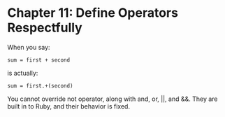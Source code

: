 # Chapter 11: Define Operators Respectfully

When you say:

```
sum = first + second
```

is actually:

```
sum = first.+(second)
```

You cannot override not operator, along with and, or, ||, and &&. They are built in to Ruby, and their behavior is fixed.
